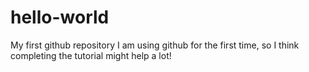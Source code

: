 # hello-world
My first github repository
I am using github for the first time, so I think completing the tutorial might help a lot!
